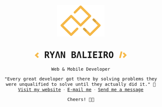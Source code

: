 <p align="center">
    <img src="files/logo.png" alt="Ryan Balieiro" width="150">
</p>

<h1 align="center">
    <samp>
        <img src="files/left-bracket.png" alt="<" width="13">
        <strong>RYΛN BΛLIEIRO</strong>
        <img src="files/right-bracket.png" alt="/>" width="24">
    </samp>
</h3>

<p align="center">
    <samp>
        Web & Mobile Developer
    </samp>
</p>

<p align="center">
    <samp>
    "Every great developer got there by solving problems they were unqualified to solve until they actually did it." 👾️
    <br/>
        <a href="https://ryanbalieiro.com">Visit my website</a> ᐧ
        <a href="mailto:ryanbalieiro@icloud.com">E-mail me</a> ᐧ
        <a href="https://telegram.me/ryanbalieiro">Send me a message</a>
    </samp>
</p>

<p align="center">
    <samp>
       Cheers! 🥂🥂
    </samp>
</p>
